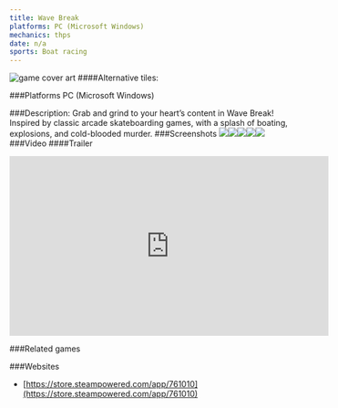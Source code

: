 ```yaml
---
title: Wave Break
platforms: PC (Microsoft Windows)
mechanics: thps
date: n/a
sports: Boat racing
---
```

![game cover art](//images.igdb.com/igdb/image/upload/t_cover_big/co1iof.jpg "Logo Title Text 1")
####Alternative tiles:

###Platforms
PC (Microsoft Windows)

###Description:
Grab and grind to your heart’s content in Wave Break! Inspired by classic arcade skateboarding games, with a splash of boating, explosions, and cold-blooded murder.
###Screenshots
<a target="_blank" href="//images.igdb.com/igdb/image/upload/t_cover_big/sc5si1.jpg"><img src="//images.igdb.com/igdb/image/upload/t_thumb/sc5si1.jpg"/></a><a target="_blank" href="//images.igdb.com/igdb/image/upload/t_cover_big/sc5si0.jpg"><img src="//images.igdb.com/igdb/image/upload/t_thumb/sc5si0.jpg"/></a><a target="_blank" href="//images.igdb.com/igdb/image/upload/t_cover_big/sc5shz.jpg"><img src="//images.igdb.com/igdb/image/upload/t_thumb/sc5shz.jpg"/></a><a target="_blank" href="//images.igdb.com/igdb/image/upload/t_cover_big/sc5shy.jpg"><img src="//images.igdb.com/igdb/image/upload/t_thumb/sc5shy.jpg"/></a><a target="_blank" href="//images.igdb.com/igdb/image/upload/t_cover_big/sc5shx.jpg"><img src="//images.igdb.com/igdb/image/upload/t_thumb/sc5shx.jpg"/></a>
###Video
####Trailer

<iframe width="560" height="315" src="https://www.youtube.com/embed/yyJviFLnvms" frameborder="0" allowfullscreen></iframe>

###Related games

###Websites
* [https://store.steampowered.com/app/761010](https://store.steampowered.com/app/761010)
